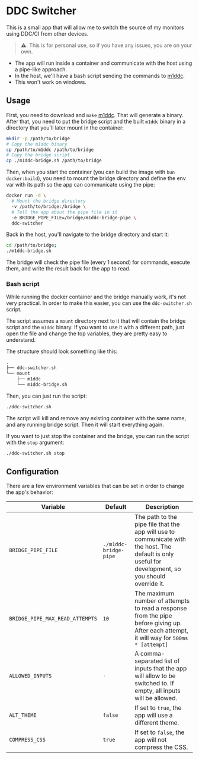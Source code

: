 # DDC Switcher

This is a small app that will allow me to switch the source of my monitors using DDC/CI from other devices.

> ⚠️: This is for personal use, so if you have any issues, you are on your own.

- The app will run inside a container and communicate with the host using a pipe-like approach.
- In the host, we'll have a bash script sending the commands to [m1ddc](https://github.com/waydabber/m1ddc).
- This won't work on windows.

## Usage

First, you need to download and `make` [m1ddc](https://github.com/waydabber/m1ddc). That will generate a binary. After that, you need to put the bridge script and the built `m1ddc` binary in a directory that you'll later mount in the container:

```bash
mkdir -p /path/to/bridge
# Copy the m1ddc binary
cp /path/to/m1ddc /path/to/bridge
# Copy the bridge script
cp ./m1ddc-bridge.sh /path/to/bridge
```

Then, when you start the container (you can build the image with `bun docker:build`), you need to mount the bridge directory and define the env var with its path so the app can communicate using the pipe:

```bash
docker run -d \
  # Mount the bridge directory
  -v /path/to/bridge:/bridge \
  # Tell the app about the pipe file in it
  -e BRIDGE_PIPE_FILE=/bridge/m1ddc-bridge-pipe \
  ddc-switcher
```

Back in the host, you'll navigate to the bridge directory and start it:

```bash
cd /path/to/bridge;
./m1ddc-bridge.sh
```

The bridge will check the pipe file (every 1 second) for commands, execute them, and write the result back for the app to read.

### Bash script

While running the docker container and the bridge manually work, it's not very practical. In order to make this easier, you can use the `ddc-switcher.sh` script.

The script assumes a `mount` directory next to it that will contain the bridge script and the `m1ddc` binary. If you want to use it with a different path, just open the file and change the top variables, they are pretty easy to understand.

The structure should look something like this:

```bash
.
├── ddc-switcher.sh
└── mount
    ├── m1ddc
    └── m1ddc-bridge.sh
```

Then, you can just run the script:

```bash
./ddc-switcher.sh
```

The script will kill and remove any existing container with the same name, and any running bridge script. Then it will start everything again.

If you want to just stop the container and the bridge, you can run the script with the `stop` argument:

```bash
./ddc-switcher.sh stop
```

## Configuration

There are a few environment variables that can be set in order to change the app's behavior:

| Variable                        | Default               | Description                                                                                                                                          |
| ------------------------------- | --------------------- | ---------------------------------------------------------------------------------------------------------------------------------------------------- |
| `BRIDGE_PIPE_FILE`              | `./m1ddc-bridge-pipe` | The path to the pipe file that the app will use to communicate with the host. The default is only useful for development, so you should override it. |
| `BRIDGE_PIPE_MAX_READ_ATTEMPTS` | `10`                  | The maximum number of attempts to read a response from the pipe before giving up. After each attempt, it will way for `500ms * [attempt]`            |
| `ALLOWED_INPUTS`                | `-`                   | A comma-separated list of inputs that the app will allow to be switched to. If empty, all inputs will be allowed.                                    |
| `ALT_THEME`                     | `false`               | If set to `true`, the app will use a different theme.                                                                                                |
| `COMPRESS_CSS`                  | `true`                | If set to `false`, the app will not compress the CSS.                                                                                                |
